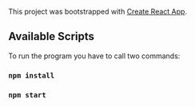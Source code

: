 This project was bootstrapped with [Create React App](https://github.com/facebook/create-react-app).

## Available Scripts

To run the program you have to call two commands:
### `npm install`
### `npm start`

